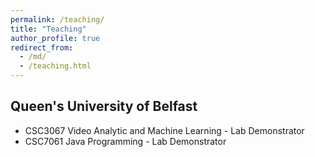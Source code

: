 ```yaml
---
permalink: /teaching/
title: "Teaching"
author_profile: true
redirect_from: 
  - /md/
  - /teaching.html
---
```


## Queen's University of Belfast
   * CSC3067 Video Analytic and Machine Learning - Lab Demonstrator
   * CSC7061 Java Programming - Lab Demonstrator
